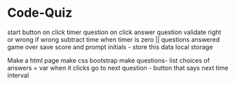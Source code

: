 # Code-Quiz
start button
on click timer
question on click
answer question validate right or wrong
if wrong subtract time
when timer is zero || questions answered game over
save score and prompt initials - store this data local storage

Make a html page 
make css bootstrap
make questions- list choices of answers = var
when it clicks go to next question - button that says next
time interval



